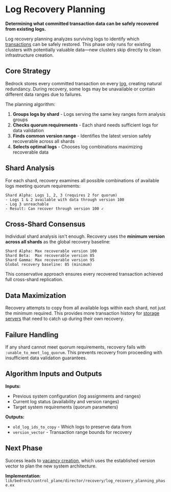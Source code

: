 # Log Recovery Planning

**Determining what committed transaction data can be safely recovered from existing logs.**

Log recovery planning analyzes surviving logs to identify which [transactions](../transactions.md) can be safely restored. This phase only runs for existing clusters with potentially valuable data—new clusters skip directly to clean infrastructure creation.

## Core Strategy

Bedrock stores every committed transaction on every [log](../../deep-dives/architecture/data-plane/log.md), creating natural redundancy. During recovery, some logs may be unavailable or contain different data ranges due to failures.

The planning algorithm:

1. **Groups logs by shard** - Logs serving the same key ranges form analysis groups
2. **Checks quorum requirements** - Each shard needs sufficient logs for data validation  
3. **Finds common version range** - Identifies the latest version safely recoverable across all shards
4. **Selects optimal logs** - Chooses log combinations maximizing recoverable data

## Shard Analysis

For each shard, recovery examines all possible combinations of available logs meeting quorum requirements:

```text
Shard Alpha: Logs 1, 2, 3 (requires 2 for quorum)
- Logs 1 & 2 available with data through version 100
- Log 3 unreachable
- Result: Can recover through version 100 ✓
```

## Cross-Shard Consensus

Individual shard analysis isn't enough. Recovery uses the **minimum version across all shards** as the global recovery baseline:

```text
Shard Alpha: Max recoverable version 100
Shard Beta:  Max recoverable version 85  
Shard Gamma: Max recoverable version 95
Global recovery baseline: 85 (minimum)
```

This conservative approach ensures every recovered transaction achieved full cross-shard replication.

## Data Maximization

Recovery attempts to copy from all available logs within each shard, not just the minimum required. This provides more transaction history for [storage servers](../../deep-dives/architecture/data-plane/storage.md) that need to catch up during their own recovery.

## Failure Handling

If any shard cannot meet quorum requirements, recovery fails with `:unable_to_meet_log_quorum`. This prevents recovery from proceeding with insufficient data validation guarantees.

## Algorithm Inputs and Outputs

**Inputs:**

- Previous system configuration (log assignments and ranges)
- Current log status (availability and version ranges)  
- Target system requirements (quorum parameters)

**Outputs:**

- `old_log_ids_to_copy` - Which logs to preserve data from
- `version_vector` - Transaction range bounds for recovery

## Next Phase

Success leads to [vacancy creation](vacancy-creation.md), which uses the established version vector to plan the new system architecture.

**Implementation**: `lib/bedrock/control_plane/director/recovery/log_recovery_planning_phase.ex`
